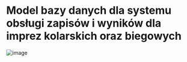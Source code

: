 # Model bazy danych dla systemu obsługi zapisów i wyników dla imprez kolarskich oraz biegowych
![image](https://user-images.githubusercontent.com/73688850/201757464-c2efc8b6-3370-4118-a4ff-2278ac989dce.png)
